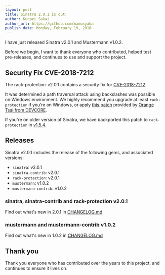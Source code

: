 ```yaml
---
layout: post
title: Sinatra 2.0.1 is out!
author: Kunpei Sakai
author_url: https://github.com/namusyaka
publish_date: Monday, February 19, 2018
---
```


I have just released Sinatra v2.0.1 and Mustermann v1.0.2.

Before we begin, I want to thank everyone who contributed, helped test pre-releases, and continues to use and support the project.

## Security Fix CVE-2018-7212

The rack-protection-v2.0.1 contains a security fix for [CVE-2018-7212](https://cve.mitre.org/cgi-bin/cvename.cgi?name=CVE-2018-7212).

It was determined a path traversal attack using backslashes was possible on Windows environment. We highly recommend you upgrade at least `rack-protection` if you're on Windows, or apply [this patch](https://github.com/sinatra/sinatra/pull/1379) provided by [Orange Tsai from DEVCORE](https://github.com/orangetw).

If you're on older version of Sinatra, we have backported this patch to `rack-protection` in [v1.5.4](https://rubygems.org/gems/rack-protection/versions/1.5.4).

## Releases

Sinatra v2.0.1 includes the release of the following gems, and associated versions:

* `sinatra`: v2.0.1
* `sinatra-contrib`: v2.0.1
* `rack-protection`: v2.0.1
* `mustermann`: v1.0.2
* `mustermann-contrib`: v1.0.2

### sinatra, sinatra-contrib and rack-protection v2.0.1

Find out what's new in 2.0.1 in [CHANGELOG.md](https://github.com/sinatra/sinatra/blob/v2.0.1/CHANGELOG.md#201--2018-02-17)

### mustermann and mustermann-contrib v1.0.2

Find out what's new in 1.0.2 in [CHANGELOG.md](https://github.com/sinatra/mustermann/tree/v1.0.2#stable-releases)

## Thank you

Thank you everyone who has contributed over the years to this project, and continues to ensure it lives on.
